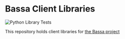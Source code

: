 # Bassa Client Libraries
![Python Library Tests](https://github.com/scorelab/BassaClient/workflows/Bassa%20Client%20Library%20Tests/badge.svg?branch=master)

This repository holds client libraries for [the Bassa project](https://github.com/scorelab/bassa)
